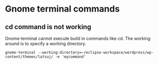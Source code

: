 # Gnome terminal commands

## cd command is not working

Gnome terminal cannot execute build in commands like cd. The working around is to specify a working directory.
```
gnome-terminal --working-directory=~/eclipse-workspace/wordpress/wp-content/themes/latsuj/ -e 'mycommand'
```
